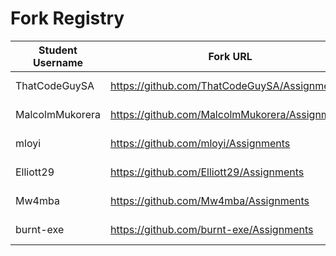 # Fork Registry

| Student Username | Fork URL | Date Created |
|------------------|----------|--------------|
| ThatCodeGuySA   | https://github.com/ThatCodeGuySA/Assignments | 2024-04-19 
| MalcolmMukorera | https://github.com/MalcolmMukorera/Assignments | 2024-04-18 |
| mloyi | https://github.com/mloyi/Assignments | 2024-04-18 |
| Elliott29 | https://github.com/Elliott29/Assignments | 2024-04-17 |
| Mw4mba | https://github.com/Mw4mba/Assignments | 2024-04-16 |
| burnt-exe | https://github.com/burnt-exe/Assignments | 2024-04-14 |
